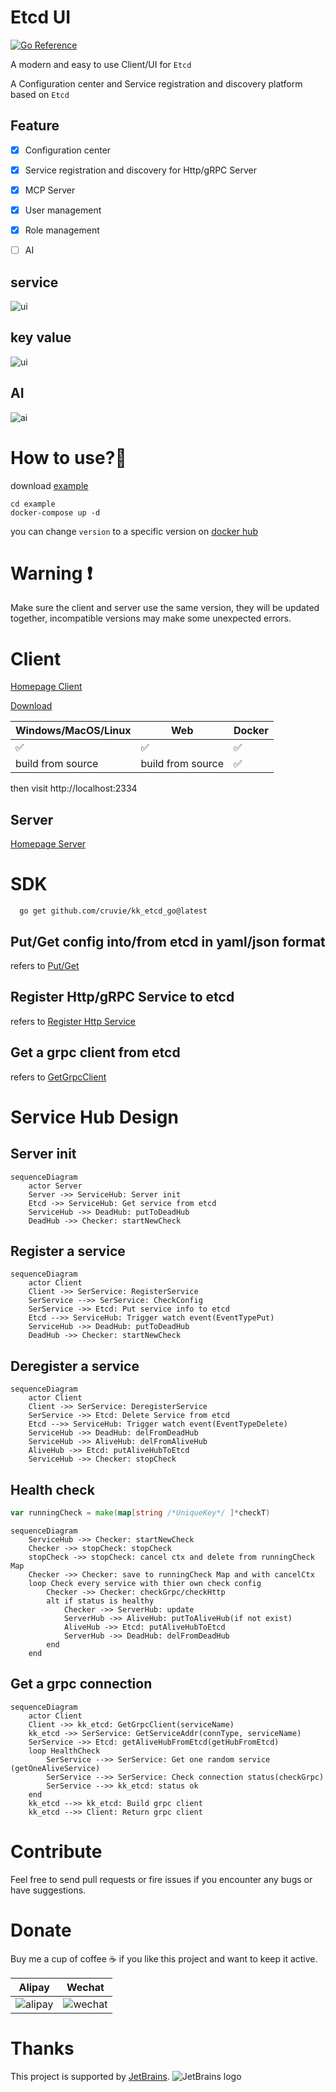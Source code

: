 # Etcd UI

[![Go Reference](https://pkg.go.dev/badge/github.com/cruvie/kk_etcd_go.svg)](https://pkg.go.dev/github.com/cruvie/kk_etcd_go)

A modern and easy to use Client/UI for `Etcd`

A Configuration center and Service registration and discovery platform based on `Etcd`

## Feature

- [x] Configuration center

- [x] Service registration and discovery for Http/gRPC Server

- [x] MCP Server

- [x] User management

- [x] Role management

- [ ] AI

## service

![ui](https://github.com/cruvie/kk_etcd_ui/blob/master/lib/assets/images/ui.png?raw=true)

## key value

![ui](https://github.com/cruvie/kk_etcd_ui/blob/master/lib/assets/images/ui2.png?raw=true)

## AI

![ai](https://github.com/cruvie/kk_etcd_ui/blob/master/lib/assets/images/ai.png?raw=true)

# How to use?🤔

download [example](https://github.com/cruvie/kk_etcd_go/tree/master/example)

```shell
cd example
docker-compose up -d
```

you can change `version` to a specific version
on [docker hub](https://hub.docker.com/r/cruvie/kk_etcd_ui/tags)

# Warning ❗

Make sure the client and server use the same version, they will be updated together,
incompatible versions may make some unexpected errors.

# Client

[Homepage Client](https://github.com/cruvie/kk_etcd_ui)

[Download](https://github.com/cruvie/kk_etcd_ui/releases)

| Windows/MacOS/Linux | Web               | Docker |
|---------------------|-------------------|--------| 
| ✅                   | ✅                 | ✅      |
| build from source   | build from source | ✅      |

then visit http://localhost:2334

## Server

[Homepage Server](https://github.com/cruvie/kk_etcd_go)

# SDK

```shell
  go get github.com/cruvie/kk_etcd_go@latest
```

## Put/Get config into/from etcd in yaml/json format

refers
to [Put/Get](https://github.com/cruvie/kk_etcd_go/blob/566e340dee0ca3b38bff574fe223887035fe67d6/kk_etcd/kv_test.go)

## Register Http/gRPC Service to etcd

refers
to [Register Http Service](https://github.com/cruvie/kk_etcd_go/blob/566e340dee0ca3b38bff574fe223887035fe67d6/kk_etcd/service_test.go)

## Get a grpc client from etcd

refers
to [GetGrpcClient](https://github.com/cruvie/kk_etcd_go/blob/566e340dee0ca3b38bff574fe223887035fe67d6/kk_etcd/service_grpc.go)

# Service Hub Design

## Server init

```mermaid
sequenceDiagram
    actor Server
    Server ->> ServiceHub: Server init
    Etcd ->> ServiceHub: Get service from etcd
    ServiceHub ->> DeadHub: putToDeadHub
    DeadHub ->> Checker: startNewCheck
```

## Register a service

```mermaid
sequenceDiagram
    actor Client
    Client ->> SerService: RegisterService
    SerService -->> SerService: CheckConfig
    SerService ->> Etcd: Put service info to etcd
    Etcd -->> ServiceHub: Trigger watch event(EventTypePut)
    ServiceHub ->> DeadHub: putToDeadHub
    DeadHub ->> Checker: startNewCheck
```

## Deregister a service

```mermaid
sequenceDiagram
    actor Client
    Client ->> SerService: DeregisterService
    SerService ->> Etcd: Delete Service from etcd
    Etcd -->> ServiceHub: Trigger watch event(EventTypeDelete)
    ServiceHub ->> DeadHub: delFromDeadHub
    ServiceHub ->> AliveHub: delFromAliveHub
    AliveHub ->> Etcd: putAliveHubToEtcd
    ServiceHub ->> Checker: stopCheck
```

## Health check

```go
var runningCheck = make(map[string /*UniqueKey*/ ]*checkT)
```

```mermaid
sequenceDiagram
    ServiceHub ->> Checker: startNewCheck
    Checker ->> stopCheck: stopCheck
    stopCheck ->> stopCheck: cancel ctx and delete from runningCheck Map
    Checker ->> Checker: save to runningCheck Map and with cancelCtx
    loop Check every service with thier own check config
        Checker ->> Checker: checkGrpc/checkHttp
        alt if status is healthy
            Checker ->> ServerHub: update
            ServerHub ->> AliveHub: putToAliveHub(if not exist)
            AliveHub ->> Etcd: putAliveHubToEtcd
            ServerHub ->> DeadHub: delFromDeadHub
        end
    end
```

## Get a grpc connection

```mermaid
sequenceDiagram
    actor Client
    Client ->> kk_etcd: GetGrpcClient(serviceName)
    kk_etcd ->> SerService: GetServiceAddr(connType, serviceName)
    SerService ->> Etcd: getAliveHubFromEtcd(getHubFromEtcd)
    loop HealthCheck
        SerService -->> SerService: Get one random service (getOneAliveService)
        SerService -->> SerService: Check connection status(checkGrpc)
        SerService -->> kk_etcd: status ok
    end
    kk_etcd -->> kk_etcd: Build grpc client
    kk_etcd -->> Client: Return grpc client
```

# Contribute

Feel free to send pull requests or fire issues
if you encounter any bugs or have suggestions.

# Donate

Buy me a cup of coffee ☕️ if you like this project and want to keep it active.

| Alipay                                                                                         | Wechat                                                                                         |
|------------------------------------------------------------------------------------------------|------------------------------------------------------------------------------------------------|
| ![alipay](https://github.com/cruvie/kk_etcd_ui/blob/master/lib/assets/pay/alipay.png?raw=true) | ![wechat](https://github.com/cruvie/kk_etcd_ui/blob/master/lib/assets/pay/wechat.png?raw=true) | 

# Thanks

This project is supported by [JetBrains](https://jb.gg/OpenSourceSupport).
![JetBrains logo](https://resources.jetbrains.com/storage/products/company/brand/logos/jetbrains.png)
